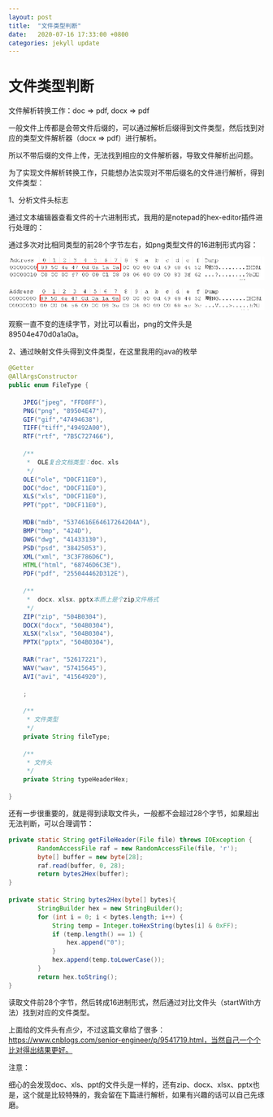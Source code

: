 ```yaml
---
layout: post
title:  "文件类型判断"
date:   2020-07-16 17:33:00 +0800
categories: jekyll update
---
```




# 文件类型判断

文件解析转换工作：doc => pdf, docx => pdf

一般文件上传都是会带文件后缀的，可以通过解析后缀得到文件类型，然后找到对应的类型文件解析器（docx => pdf）进行解析。

所以不带后缀的文件上传，无法找到相应的文件解析器，导致文件解析出问题。

为了实现文件解析转换工作，只能想办法实现对不带后缀名的文件进行解析，得到文件类型：

1、分析文件头标志

通过文本编辑器查看文件的十六进制形式，我用的是notepad的hex-editor插件进行处理的：

通过多次对比相同类型的前28个字节左右，如png类型文件的16进制形式内容：

![1](/assets/2020/07/16/1.png)

![2](/assets/2020/07/16/2.png)

观察一直不变的连续字节，对比可以看出，png的文件头是89504e470d0a1a0a。

2、通过映射文件头得到文件类型，在这里我用的java的枚举

```java
@Getter
@AllArgsConstructor
public enum FileType {

    JPEG("jpeg", "FFD8FF"),
    PNG("png", "89504E47"),
    GIF("gif","47494638"),
    TIFF("tiff","49492A00"),
    RTF("rtf", "7B5C727466"),

    /**
     *  OLE复合文档类型：doc、xls
     */
    OLE("ole", "D0CF11E0"),
    DOC("doc", "D0CF11E0"),
    XLS("xls", "D0CF11E0"),
    PPT("ppt", "D0CF11E0"),

    MDB("mdb", "5374616E64617264204A"),
    BMP("bmp", "424D"),
    DWG("dwg", "41433130"),
    PSD("psd", "38425053"),
    XML("xml", "3C3F786D6C"),
    HTML("html", "68746D6C3E"),
    PDF("pdf", "255044462D312E"),

    /**
     *  docx、xlsx、pptx本质上是个zip文件格式
     */
    ZIP("zip", "504B0304"),
    DOCX("docx", "504B0304"),
    XLSX("xlsx", "504B0304"),
    PPTX("pptx", "504B0304"),

    RAR("rar", "52617221"),
    WAV("wav", "57415645"),
    AVI("avi", "41564920"),

    ;

    /**
     * 文件类型
     */
    private String fileType;

    /**
     * 文件头
     */
    private String typeHeaderHex;

}
```

还有一步很重要的，就是得到读取文件头，一般都不会超过28个字节，如果超出无法判断，可以合理调节：

```java
private static String getFileHeader(File file) throws IOException {
        RandomAccessFile raf = new RandomAccessFile(file, 'r');
        byte[] buffer = new byte[28];
        raf.read(buffer, 0, 28);
        return bytes2Hex(buffer);
}

private static String bytes2Hex(byte[] bytes){
        StringBuilder hex = new StringBuilder();
        for (int i = 0; i < bytes.length; i++) {
            String temp = Integer.toHexString(bytes[i] & 0xFF);
            if (temp.length() == 1) {
                hex.append("0");
            }
            hex.append(temp.toLowerCase());
        }
        return hex.toString();
}
```

读取文件前28个字节，然后转成16进制形式，然后通过对比文件头（startWith方法）找到对应的文件类型。

上面给的文件头有点少，不过这篇文章给了很多：https://www.cnblogs.com/senior-engineer/p/9541719.html，当然自己一个个比对得出结果更好。

注意：

​	细心的会发现doc、xls、ppt的文件头是一样的，还有zip、docx、xlsx、pptx也是，这个就是比较特殊的，我会留在下篇进行解析，如果有兴趣的话可以自己先琢磨。
